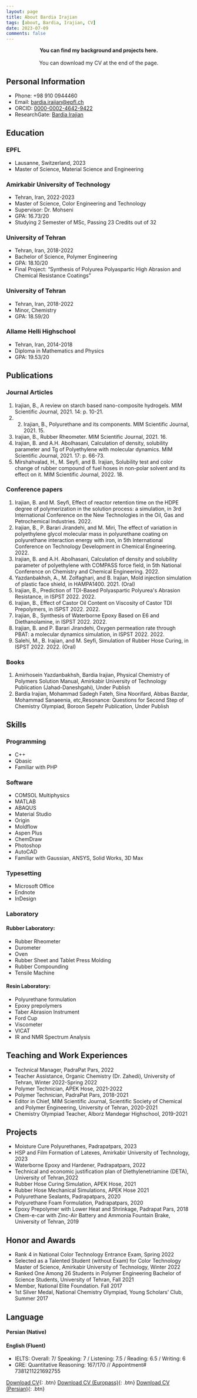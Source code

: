 ```yaml
---
layout: page
title: About Bardia Irajian
tags: [about, Bardia, Irajian, CV]
date: 2023-07-09
comments: false
---
```

    
<center><b> You can find my background and projects here.</b></center><br>
<center>You can download my CV at the end of the page.</center>

## Personal Information
* Phone: +98 910 0944460
* Email: bardia.irajian@epfl.ch
* ORCID: <a href="https://orcid.org/0000-0002-4642-9422">0000-0002-4642-9422</a>
* ResearchGate: <a href="https://www.researchgate.net/profile/Bardia-Irajian">Bardia Irajian</a>

## Education
### EPFL 
* Lausanne, Switzerland, 2023
* Master of Science, Material Science and Engineering

### Amirkabir University of Technology
* Tehran, Iran, 2022-2023
* Master of Science, Color Engineering and Technology
* Supervisor: Dr. Mohseni
* GPA: 16.73/20
* Studying 2 Semester of MSc, Passing 23 Credits out of 32

### University of Tehran
* Tehran, Iran, 2018-2022
* Bachelor of Science, Polymer Engineering
* GPA: 18.10/20
* Final Project: “Synthesis of Polyurea Polyaspartic High Abrasion and Chemical Resistance Coatings”<br>

### University of Tehran
* Tehran, Iran, 2018-2022 
* Minor, Chemistry
* GPA: 18.59/20

### Allame Helli Highschool
* Tehran, Iran, 2014-2018 
* Diploma in Mathematics and Physics
* GPA: 19.53/20

## Publications
### Journal Articles
1.	Irajian, B., A review on starch based nano-composite hydrogels. MIM Scientific Journal, 2021. 14: p. 10-21.
2.	2.	Irajian, B., Polyurethane and its components. MIM Scientific Journal, 2021. 15.
3.	Irajian, B., Rubber Rheometer. MIM Scientific Journal, 2021. 16.
4.	Irajian, B. and A.H. Abolhasani, Calculation of density, solubility parameter and Tg of Polyethylene with molecular dynamics. MIM Scientific Journal, 2021. 17: p. 66-73.
5.	Mirshahvalad, H., M. Seyfi, and B. Irajian, Solubility test and color change of rubber compound of fuel hoses in non-polar solvent and its effect on it. MIM Scientific Journal, 2022. 18.
### Conference papers
1.	Irajian, B. and M. Seyfi, Effect of reactor retention time on the HDPE degree of polymerization in the solution process: a simulation, in 3rd International Conference on the New Technologies in the Oil, Gas and Petrochemical Industries. 2022.
2.	Irajian, B., P. Barari Jirandehi, and M. Miri, The effect of variation in polyethylene glycol molecular mass in polyurethane coating on polyurethane interaction energy with iron, in 5th International Conference on Technology Development in Chemical Engineering. 2022.
3.	Irajian, B. and A.H. Abolhasani, Calculation of density and solubility parameter of polyethylene with COMPASS force field, in 5th National Conference on Chemistry and Chemical Engineering. 2022.
4.	Yazdanbakhsh, A., M. Zolfaghari, and B. Irajian, Mold injection simulation of plastic face shield, in HAMPA1400. 2021. (Oral)
5.	Irajian, B., Prediction of TDI-Based Polyaspartic Polyurea's Abrasion Resistance, in ISPST 2022. 2022.
6.	Irajian, B., Effect of Castor Oil Content on Viscosity of Castor TDI Prepolymers, in ISPST 2022. 2022.
7.	Irajian, B., Synthesis of Waterborne Epoxy Based on E6 and Diethanolamine, in ISPST 2022. 2022.
8.	Irajian, B. and P. Barari Jirandehi, Oxygen permeation rate through PBAT: a molecular dynamics simulation, in ISPST 2022. 2022.
9.	Salehi, M., B. Irajian, and M. Seyfi, Simulation of Rubber Hose Curing, in ISPST 2022. 2022. (Oral)

### Books
1. Amirhosein Yazdanbakhsh, Bardia Irajian, Physical Chemistry of Polymers Solution Manual, Amirkabir
University of Technology Publication (Jahad-Daneshgahi), Under Publish
2. Bardia Irajian, Mohammad Sadegh Fateh, Sina Noorifard, Abbas Bazdar, Mohammad Sanaeenia, etc,Resonance: Questions for Second Step of Chemistry Olympiad, Boroon Sepehr Publication, Under Publish



## Skills
### Programming
* C++
* Qbasic
* Familiar with PHP

### Software
* COMSOL Multiphysics
*  MATLAB
*  ABAQUS
*  Material Studio
*  Origin
*  Moldflow
*  Aspen Plus
*  ChemDraw
*  Photoshop
*  AutoCAD
*  Familiar with Gaussian, ANSYS, Solid Works, 3D Max

### Typesetting
* Microsoft Office
* Endnote
* InDesign

### Laboratory
#### Rubber Laboratory: 
* Rubber Rheometer
* Durometer
* Oven
* Rubber Sheet and Tablet Press Molding
* Rubber Compounding
* Tensile Machine

  
#### Resin Laboratory: 
* Polyurethane formulation
* Epoxy prepolymers
* Taber Abrasion Instrument
* Ford Cup
* Viscometer
* VICAT
* IR and NMR Spectrum Analysis


## Teaching and Work Experiences
* Technical Manager, PadraPat Pars, 2022
* Teacher Assistance, Organic Chemistry (Dr. Zahedi), University of Tehran, Winter 2022-Spring 2022
* Polymer Technician, APEK Hose, 2021-2022
* Polymer Technician, PadraPat Pars, 2018-2021
* Editor in Chief, MIM Scientific Journal, Scientific Society of Chemical and Polymer Engineering, University of Tehran, 2020-2021
* Chemistry Olympiad Teacher, Alborz Mandegar Highschool, 2019-2021

## Projects
* Moisture Cure Polyurethanes, Padrapatpars, 2023
* HSP and Film Formation of Latexes, Amirkabir University of Technology, 2023
* Waterborne Epoxy and Hardener, Padrapatpars, 2022
* Technical and economic justification plan of Diethylenetriamine (DETA), University of Tehran,2022
* Rubber Hose Curing Simulation, APEK Hose, 2021
* Rubber Hose Mechanical Simulations, APEK Hose 2021
* Polyurethane Sealants, Padrapatpars, 2020
* Polyurethane Foam Formulation, Padrapatpars, 2020
* Epoxy Prepolymer with Lower Heat and Shrinkage, Padrapat Pars, 2018
* Chem-e-car with Zinc-Air Battery and Ammonia Fountain Brake, University of Tehran, 2019

## Honor and Awards
* Rank 4 in National Color Technology Entrance Exam, Spring 2022
* Selected as a Talented Student (without Exam) for Color Technology Master of Science, Amirkabir University of Technology, Winter 2022
* Ranked One Among 26 Students in Polymer Engineering Bachelor of Science Students, University of Tehran, Fall 2021
* Member, National Elite Foundation. Fall 2017
* 1st Silver Medal, National Chemistry Olympiad, Young Scholars’ Club, Summer 2017

## Language
#### Persian (Native)
#### English (Fluent)
* IELTS: Overall: 7/ Speaking: 7 / Listening: 7.5 / Reading: 6.5 / Writing: 6
* GRE: Quantitative Reasoning: 167/170 // Appointment# 7381211221692755

[Download CV](/about/CV.pdf){: .btn}
[Download CV (Europass)](/about/Europass_CV.pdf){: .btn}
[Download CV (Persian)](/about/FaCV.pdf){: .btn}
